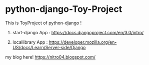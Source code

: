 # python-django-Toy-Project

This is ToyProject of python-django !

1. start-django App : 
https://docs.djangoproject.com/en/3.0/intro/

2. locallibrary App :
https://developer.mozilla.org/en-US/docs/Learn/Server-side/Django

my blog here!
https://nitro04.blogspot.com/
